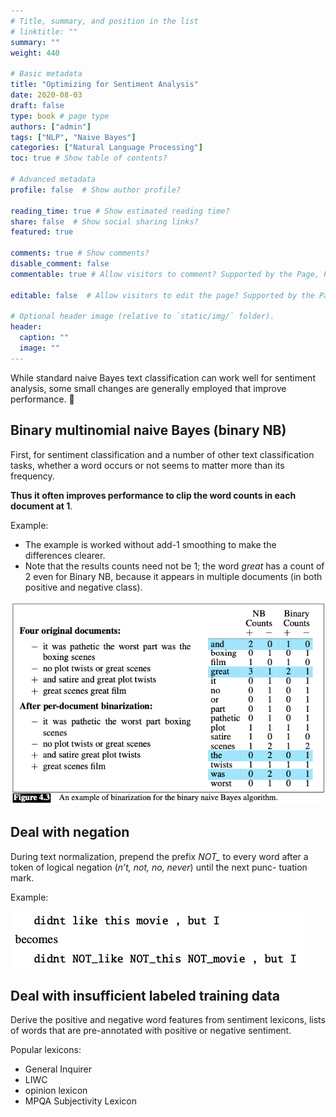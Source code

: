 ```yaml
---
# Title, summary, and position in the list
# linktitle: ""
summary: ""
weight: 440

# Basic metadata
title: "Optimizing for Sentiment Analysis"
date: 2020-08-03
draft: false
type: book # page type
authors: ["admin"]
tags: ["NLP", "Naive Bayes"]
categories: ["Natural Language Processing"]
toc: true # Show table of contents?

# Advanced metadata
profile: false  # Show author profile?

reading_time: true # Show estimated reading time?
share: false  # Show social sharing links?
featured: true

comments: true # Show comments?
disable_comment: false
commentable: true # Allow visitors to comment? Supported by the Page, Post, and Docs content types.

editable: false  # Allow visitors to edit the page? Supported by the Page, Post, and Docs content types.

# Optional header image (relative to `static/img/` folder).
header:
  caption: ""
  image: ""
---
```


While standard naive Bayes text classification can work well for sentiment analysis, some small changes are generally employed that improve performance. 💪

## Binary multinomial naive Bayes (binary NB)

First, for sentiment classification and a number of other text classification tasks, whether a word occurs or not seems to matter more than its frequency. 

**Thus it often improves performance to clip the word counts in each document at 1**.

Example:

- The example is worked without add-1 smoothing to make the differences clearer. 
- Note that the results counts need not be 1; the word *great* has a count of 2 even for Binary NB, because it appears in multiple documents (in both positive and negative class).

<img src="https://raw.githubusercontent.com/EckoTan0804/upic-repo/master/uPic/截屏2020-06-14%2012.55.28.png" alt="截屏2020-06-14 12.55.28" style="zoom:80%;" />

## Deal with negation

During text normalization, prepend the prefix *NOT_* to every word after a token of logical negation (*n’t, not, no, never*) until the next punc- tuation mark. 

Example:

![截屏2020-06-14 12.58.03](https://raw.githubusercontent.com/EckoTan0804/upic-repo/master/uPic/截屏2020-06-14%2012.58.03.png)

## Deal with insufficient labeled training data

Derive the positive and negative word features from sentiment lexicons, lists of words that are pre-annotated with positive or negative sentiment.

Popular lexicons:

- General Inquirer
- LIWC
- opinion lexicon
- MPQA Subjectivity Lexicon